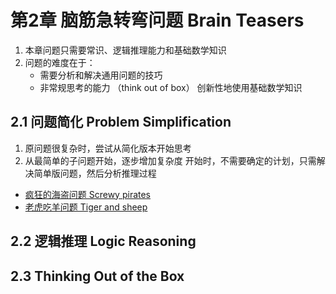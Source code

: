 # 第2章 脑筋急转弯问题 Brain Teasers

1. 本章问题只需要常识、逻辑推理能力和基础数学知识
2. 问题的难度在于：
    - 需要分析和解决通用问题的技巧
    - 非常规思考的能力 （think out of box）
创新性地使用基础数学知识

## 2.1 问题简化 Problem Simplification

1. 原问题很复杂时，尝试从简化版本开始思考
2. 从最简单的子问题开始，逐步增加复杂度
开始时，不需要确定的计划，只需解决简单版问题，然后分析推理过程

- [疯狂的海盗问题 Screwy pirates](ch2/screwy-pirates.md)
- [老虎吃羊问题 Tiger and sheep](ch2/tiger-and-sheep.md)

## 2.2 逻辑推理 Logic Reasoning

## 2.3 Thinking Out of the Box
